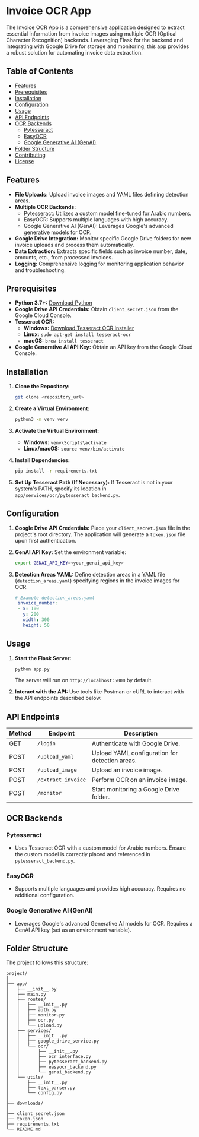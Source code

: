 
# Invoice OCR App

The Invoice OCR App is a comprehensive application designed to extract essential information from invoice images using multiple OCR (Optical Character Recognition) backends. Leveraging Flask for the backend and integrating with Google Drive for storage and monitoring, this app provides a robust solution for automating invoice data extraction.

## Table of Contents

- [Features](#features)
- [Prerequisites](#prerequisites)
- [Installation](#installation)
- [Configuration](#configuration)
- [Usage](#usage)
- [API Endpoints](#api-endpoints)
- [OCR Backends](#ocr-backends)
  - [Pytesseract](#pytesseract)
  - [EasyOCR](#easyocr)
  - [Google Generative AI (GenAI)](#google-generative-ai-genai)
- [Folder Structure](#folder-structure)
- [Contributing](#contributing)
- [License](#license)


## Features

- **File Uploads:** Upload invoice images and YAML files defining detection areas.
- **Multiple OCR Backends:**
    - Pytesseract: Utilizes a custom model fine-tuned for Arabic numbers.
    - EasyOCR: Supports multiple languages with high accuracy.
    - Google Generative AI (GenAI): Leverages Google's advanced generative models for OCR.
- **Google Drive Integration:** Monitor specific Google Drive folders for new invoice uploads and process them automatically.
- **Data Extraction:** Extracts specific fields such as invoice number, date, amounts, etc., from processed invoices.
- **Logging:** Comprehensive logging for monitoring application behavior and troubleshooting.


## Prerequisites

- **Python 3.7+:**  [Download Python](https://www.python.org/downloads/)
- **Google Drive API Credentials:** Obtain `client_secret.json` from the Google Cloud Console.
- **Tesseract OCR:**
    - **Windows:** [Download Tesseract OCR Installer](https://tesseract-ocr.github.io/tessdoc/Downloads)
    - **Linux:** `sudo apt-get install tesseract-ocr`
    - **macOS:** `brew install tesseract`
- **Google Generative AI API Key:** Obtain an API key from the Google Cloud Console.


## Installation

1. **Clone the Repository:**
   ```bash
   git clone <repository_url>
   ```

2. **Create a Virtual Environment:**
   ```bash
   python3 -m venv venv
   ```

3. **Activate the Virtual Environment:**
   - **Windows:** `venv\Scripts\activate`
   - **Linux/macOS:** `source venv/bin/activate`

4. **Install Dependencies:**
   ```bash
   pip install -r requirements.txt
   ```

5. **Set Up Tesseract Path (If Necessary):**
   If Tesseract is not in your system's PATH, specify its location in `app/services/ocr/pytesseract_backend.py`.


## Configuration

1. **Google Drive API Credentials:** Place your `client_secret.json` file in the project's root directory.  The application will generate a `token.json` file upon first authentication.

2. **GenAI API Key:** Set the environment variable:
   ```bash
   export GENAI_API_KEY=<your_genai_api_key>
   ```

3. **Detection Areas YAML:** Define detection areas in a YAML file (`detection_areas.yaml`) specifying regions in the invoice images for OCR.

   ```yaml
   # Example detection_areas.yaml
    invoice_number:
    - x: 100  
      y: 200   
      width: 300 
      height: 50
   ```


## Usage

1. **Start the Flask Server:**
   ```bash
   python app.py 
   ```
   The server will run on `http://localhost:5000` by default.


2. **Interact with the API:** Use tools like Postman or cURL to interact with the API endpoints described below.




## API Endpoints

| Method | Endpoint         | Description                                           |
|--------|-----------------|-------------------------------------------------------|
| GET    | `/login`         | Authenticate with Google Drive.                       |
| POST   | `/upload_yaml`   | Upload YAML configuration for detection areas.        |
| POST   | `/upload_image`  | Upload an invoice image.                              |
| POST   | `/extract_invoice`| Perform OCR on an invoice image.                     |
| POST   | `/monitor`       | Start monitoring a Google Drive folder.                |





## OCR Backends



### Pytesseract

- Uses Tesseract OCR with a custom model for Arabic numbers.  Ensure the custom model is correctly placed and referenced in `pytesseract_backend.py`.


### EasyOCR

- Supports multiple languages and provides high accuracy. Requires no additional configuration.


### Google Generative AI (GenAI)

- Leverages Google's advanced Generative AI models for OCR. Requires a GenAI API key (set as an environment variable).


## Folder Structure


The project follows this structure:

```
project/
│
├── app/
│   ├── __init__.py
│   ├── main.py
│   ├── routes/
│   │   ├── __init__.py
│   │   ├── auth.py
│   │   ├── monitor.py
│   │   ├── ocr.py
│   │   └── upload.py
│   ├── services/
│   │   ├── __init__.py
│   │   ├── google_drive_service.py
│   │   └── ocr/
│   │       ├── __init__.py
│   │       ├── ocr_interface.py
│   │       ├── pytesseract_backend.py
│   │       ├── easyocr_backend.py
│   │       └── genai_backend.py
│   └── utils/
│       ├── __init__.py
│       ├── text_parser.py
│       └── config.py
│
├── downloads/
│
├── client_secret.json
├── token.json
├── requirements.txt
└── README.md 
```
